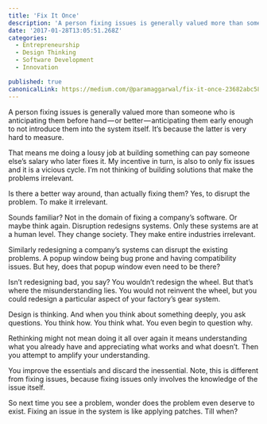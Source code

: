 ```yaml
---
title: 'Fix It Once'
description: 'A person fixing issues is generally valued more than someone who is anticipating them before hand — or better — anticipating them early enough to not introduce them into the system itself. It’s…'
date: '2017-01-28T13:05:51.268Z'
categories:
  - Entrepreneurship
  - Design Thinking
  - Software Development
  - Innovation

published: true
canonicalLink: https://medium.com/@paramaggarwal/fix-it-once-23682abc58f5
---
```


A person fixing issues is generally valued more than someone who is anticipating them before hand — or better — anticipating them early enough to not introduce them into the system itself. It’s because the latter is very hard to measure.

That means me doing a lousy job at building something can pay someone else’s salary who later fixes it. My incentive in turn, is also to only fix issues and it is a vicious cycle. I’m not thinking of building solutions that make the problems irrelevant.

Is there a better way around, than actually fixing them? Yes, to disrupt the problem. To make it irrelevant.

Sounds familiar? Not in the domain of fixing a company’s software. Or maybe think again. Disruption redesigns systems. Only these systems are at a human level. They change society. They make entire industries irrelevant.

Similarly redesigning a company’s systems can disrupt the existing problems. A popup window being bug prone and having compatibility issues. But hey, does that popup window even need to be there?

Isn’t redesigning bad, you say? You wouldn’t redesign the wheel. But that’s where the misunderstanding lies. You would not reinvent the wheel, but you could redesign a particular aspect of your factory’s gear system.

Design is thinking. And when you think about something deeply, you ask questions. You think how. You think what. You even begin to question why.

Rethinking might not mean doing it all over again it means understanding what you already have and appreciating what works and what doesn’t. Then you attempt to amplify your understanding.

You improve the essentials and discard the inessential. Note, this is different from fixing issues, because fixing issues only involves the knowledge of the issue itself.

So next time you see a problem, wonder does the problem even deserve to exist. Fixing an issue in the system is like applying patches. Till when?
